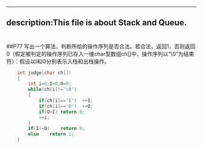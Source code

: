 ----
description:This file is about Stack and Queue.
----
#
##P77 写出一个算法，判断所给的操作序列是否合法。若合法，返回1，否则返回0（假定被判定的操作序列已存入一维char型数组ch[]中，操作序列以“\0”为结束符）：假设以I和O分别表示入栈和出栈操作。
```c
	int judge(char ch[])
	{
		int i=0,I=0,O=0;
		while(ch[i]!='\0')
		{
			if(ch[i]=='I')	++I;
			if(ch[i]=='O')	++O;
			if(O>I)	return 0;
			++i;
		}
		if(I!=O)	return 0;
		else	return 1;
	}

